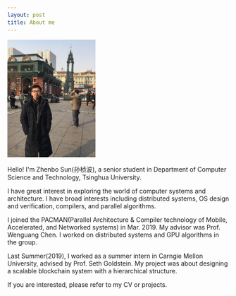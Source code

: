 ```yaml
---
layout: post
title: About me
---
```


<img src="public/img/zhenbo.jpeg" alt="drawing" width="200"/>

Hello! I'm Zhenbo Sun(孙桢波), a senior student in Department of Computer Science and Technology, Tsinghua University.

I have great interest in exploring the world of computer systems and architecture. I have broad interests including distributed systems, OS design and verification, compilers, and parallel algorithms. 

I joined the PACMAN(Parallel Architecture & Compiler technology of Mobile, Accelerated, and Networked systems) in Mar. 2019. My advisor was Prof. Wenguang Chen. I worked on distributed systems and GPU algorithms in the group.

Last Summer(2019), I worked as a summer intern in Carngie Mellon University, advised by Prof. Seth Goldstein. My project was about designing a scalable blockchain system with a hierarchical structure.

If you are interested, please refer to my CV or projects.